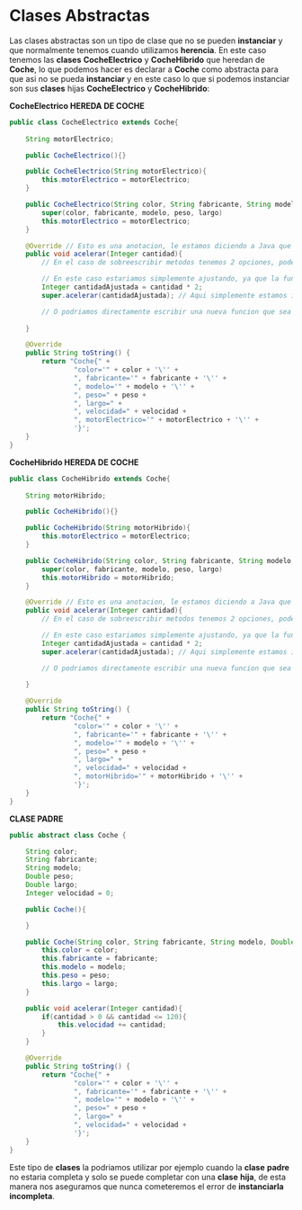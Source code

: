 # Clases Abstractas

Las clases abstractas son un tipo de clase que no se pueden **instanciar** y que normalmente tenemos cuando utilizamos **herencia**. 
En este caso tenemos las **clases** **CocheElectrico** y **CocheHibrido** que heredan de **Coche**, lo que podemos hacer es declarar a **Coche** como abstracta para que asi no se pueda **instanciar** y en este caso lo que si podemos instanciar son sus **clases** hijas **CocheElectrico** y **CocheHibrido**: 

**CocheElectrico HEREDA DE COCHE**
```java
public class CocheElectrico extends Coche{ 
    
    String motorElectrico;

    public CocheElectrico(){}

    public CocheElectrico(String motorElectrico){
        this.motorElectrico = motorElectrico;
    }

    public CocheElectrico(String color, String fabricante, String modelo, Double peso, Double largo, String motorElectrico){
        super(color, fabricante, modelo, peso, largo)
        this.motorElectrico = motorElectrico;
    }

    @Override // Esto es una anotacion, le estamos diciendo a Java que queremos sobrescribir lo que esta debajo y que se asegure de que este metodo que viene heredado existe. Si no existiera nos daria un error quejandose y haciendonos saber que no existe. 
    public void acelerar(Integer cantidad){
        // En el caso de sobreescribir metodos tenemos 2 opciones, podemos añadir situaciones o operaciones aritmeticas a los metodos, o podemos cambiar completamente el metodo.

        // En este caso estariamos simplemente ajustando, ya que la funcion de acelerar nos valdria pero en el coche electrico la aceleracion es mas por eso la multiplicacion.
        Integer cantidadAjustada = cantidad * 2;
        super.acelerar(cantidadAjustada); // Aqui simplemente estamos invocando el codigo que esta en la clase superior.

        // O podriamos directamente escribir una nueva funcion que sea la que sustituya la funcion actual
        
    }

    @Override
    public String toString() {
        return "Coche{" +
                "color='" + color + '\'' +
                ", fabricante='" + fabricante + '\'' +
                ", modelo='" + modelo + '\'' +
                ", peso=" + peso +
                ", largo=" + 
                ", velocidad=" + velocidad +
                ", motorElectrico='" + motorElectrico + '\'' +
                '}';
    }
}
```
**CocheHibrido HEREDA DE COCHE**
```java
public class CocheHibrido extends Coche{ 
    
    String motorHibrido;

    public CocheHibrido(){}

    public CocheHibrido(String motorHibrido){
        this.motorElectrico = motorElectrico;
    }

    public CocheHibrido(String color, String fabricante, String modelo, Double peso, Double largo, String motorHibrido){
        super(color, fabricante, modelo, peso, largo)
        this.motorHibrido = motorHibrido;
    }

    @Override // Esto es una anotacion, le estamos diciendo a Java que queremos sobrescribir lo que esta debajo y que se asegure de que este metodo que viene heredado existe. Si no existiera nos daria un error quejandose y haciendonos saber que no existe. 
    public void acelerar(Integer cantidad){
        // En el caso de sobreescribir metodos tenemos 2 opciones, podemos añadir situaciones o operaciones aritmeticas a los metodos, o podemos cambiar completamente el metodo.

        // En este caso estariamos simplemente ajustando, ya que la funcion de acelerar nos valdria pero en el coche electrico la aceleracion es mas por eso la multiplicacion.
        Integer cantidadAjustada = cantidad * 2;
        super.acelerar(cantidadAjustada); // Aqui simplemente estamos invocando el codigo que esta en la clase superior.

        // O podriamos directamente escribir una nueva funcion que sea la que sustituya la funcion actual
        
    }

    @Override
    public String toString() {
        return "Coche{" +
                "color='" + color + '\'' +
                ", fabricante='" + fabricante + '\'' +
                ", modelo='" + modelo + '\'' +
                ", peso=" + peso +
                ", largo=" + 
                ", velocidad=" + velocidad +
                ", motorHibrido='" + motorHibrido + '\'' +
                '}';
    }
}
```

**CLASE PADRE**
```java
public abstract class Coche {

    String color;
    String fabricante;
    String modelo;
    Double peso;
    Double largo;
    Integer velocidad = 0;

    public Coche(){ 

    }

    public Coche(String color, String fabricante, String modelo, Double peso, Double largo){
        this.color = color;
        this.fabricante = fabricante;
        this.modelo = modelo;
        this.peso = peso;
        this.largo = largo;
    }

    public void acelerar(Integer cantidad){
        if(cantidad > 0 && cantidad <= 120){
            this.velocidad += cantidad;
        }
    }

    @Override
    public String toString() {
        return "Coche{" +
                "color='" + color + '\'' +
                ", fabricante='" + fabricante + '\'' +
                ", modelo='" + modelo + '\'' +
                ", peso=" + peso +
                ", largo=" + 
                ", velocidad=" + velocidad +
                '}';
    }
}
```

Este tipo de **clases** la podriamos utilizar por ejemplo cuando la **clase** **padre** no estaria completa y solo se puede completar con una **clase** **hija**, de esta manera nos aseguramos que nunca cometeremos el error de **instanciarla** **incompleta**.